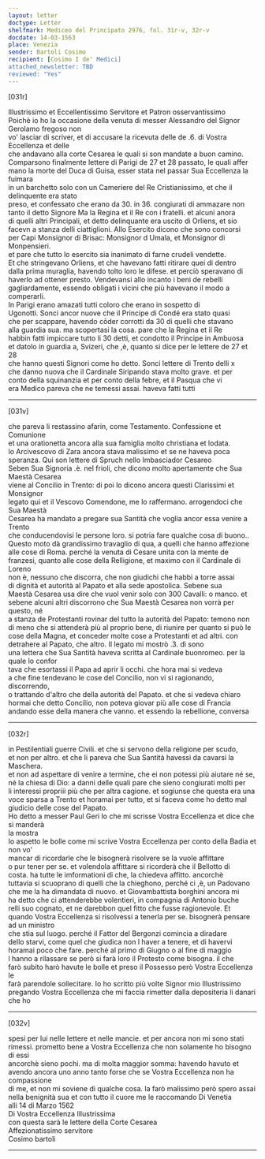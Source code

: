 ```yaml
---
layout: letter
doctype: Letter
shelfmark: Mediceo del Principato 2976, fol. 31r-v, 32r-v
docdate: 14-03-1563
place: Venezia
sender: Bartoli Cosimo
recipient: [Cosimo I de' Medici]
attached_newsletter: TBD
reviewed: "Yes"
---
```


[031r]  
  
  
Illustrissimo et Eccellentissimo Servitore et Patron osservantissimo  
Poichè io ho la occasione della venuta di messer Alessandro del Signor Gerolamo fregoso non  
vo' lasciar di scriver, et di accusare la ricevuta delle de .6. di Vostra Eccellenza et delle  
che andavano alla corte Cesarea le quali si son mandate a buon camino.  
Comparsono finalmente lettere di Parigi de 27 et 28 passato, le quali affer  
mano la morte del Duca di Guisa, esser stata nel passar Sua Eccellenza la fuimara  
in un barchetto solo con un Cameriere del Re Cristianissimo, et che il delinquente era stato  
preso, et confessato che erano da 30. in 36. congiurati di ammazare non  
tanto il detto Signore Ma la Regina et il Re con i fratelli. et alcuni anora  
di quelli altri Principali, et detto delinquante era uscito di Orliens, et sio  
facevn a stanza delli ciattiglioni. Allo Esercito dicono che sono concorsi  
per Capi Monsignor di Brisac: Monsignor d Umala, et Monsignor di Monpensieri.  
et pare che tutto lo esercito sia inanimato di farne crudeli vendette.  
Et che stringevano Orliens, et che havevano fatti ritirare quei di dentro  
dalla prima muraglia, havendo tolto loro le difese. et perciò speravano di  
haverlo ad ottener presto. Vendevansi allo incanto i beni de rebelli  
gagliardamente, essendo obligati i vicini che più havevano il modo a comperarli.  
In Parigi erano amazati tutti coloro che erano in sospetto di  
Ugonotti. Sonci ancor nuove che il Principe di Condé era stato quasi  
che per scappare, havendo cōder corrotti da 30 di quelli che stavano  
alla guardia sua. ma scopertasi la cosa. pare che la Regina et il Re  
habbin fatti impiccare tutto li 30 detti, et condotto il Principe in Ambuosa  
et datolo in guardia a, Svizeri, che ,è, quanto si dice per le lettere de 27 et 28  
che hanno questi Signori come ho detto. Sonci lettere di Trento delli x  
che danno nuova che il Cardinale Siripando stava molto grave. et per  
conto della squinanzia et per conto della febre, et il Pasqua che vi  
era Medico pareva che ne temessi assai. haveva fatti tutti  
  
---  

[031v]  
  
  
che pareva li restassino afarin, come Testamento. Confessione et Comunione  
et una orationetta ancora alla sua famiglia molto christiana et lodata.  
lo Arcivescovo di Zara ancora stava malissimo et se ne haveva poca  
speranza. Qui son lettere di Spruch nello Imbasciador Cesareo  
Seben Sua Signoria .è. nel frioli, che dicono molto apertamente che Sua Maestà Cesarea  
viene al Concilio in Trento: di poi lo dicono ancora questi Clarissimi et Monsignor  
legato qui et il Vescovo Comendone, me lo raffermano. arrogendoci che Sua Maestà  
Cesarea ha mandato a pregare sua Santità che voglia ancor essa venire a Trento  
che conducendovisi le persone loro. si potria fare qualche cosa di buono..  
Questo moto dà grandissimo travaglio di qua, a quelli che hanno affezione  
alle cose di Roma. perché la venuta di Cesare unita con la mente de  
franzesi, quanto alle cose della Relligione, et maximo con il Cardinale di Loreno  
non è, nessuno che discorra, che non giudichi che habbi a torre assai  
di dignità et autorità al Papato et alla sede apostolica. Sebene sua  
Maestà Cesarea usa dire che vuol venir solo con 300 Cavalli: o manco. et  
sebene alcuni altri discorrono che Sua Maestà Cesarea non vorrà per questo, né  
a stanza de Protestanti rovinar del tutto la autorità del Papato: temono non  
di meno che si attenderà più al proprio bene, di riunire per quanto si può le  
cose della Magna, et conceder molte cose a Protestanti et ad altri. con  
detrahere al Papato, che altro. Il legato mi mostrò .3. dì sono  
una lettera che Sua Santità haveva scritta al Cardinale buonromeo. per la quale lo confor  
tava che esortassi il Papa ad aprir li occhi. che hora mai si vedeva  
a che fine tendevano le cose del Concilio, non vi si ragionando, discorrendo,  
o trattando d'altro che della autorità del Papato. et che si vedeva chiaro  
hormai che detto Concilio, non poteva giovar più alle cose di Francia  
andando esse della manera che vanno. et essendo la rebellione, conversa  
  
---  

[032r]  
  
  
in Pestilentiali guerre Civili. et che si servono della religione per scudo,  
et non per altro. et che li pareva che Sua Santità havessi da cavarsi la Maschera.  
et non ad aspettare di venire a termine, che ei non potessi più aiutare né se,  
né la chiesa di Dio: a danni delle quali pare che sieno congiurati molti per  
li interessi propriii più che per altra cagione. et sogiunse che questa era una  
voce sparsa a Trento et horamai per tutto, et si faceva come ho detto mal  
giudicio delle cose del Papato.  
Ho detto a messer Paul Geri lo che mi scrisse Vostra Eccellenza et dice che si manderà  
la mostra  
Io aspetto le bolle come mi scrive Vostra Eccellenza per conto della Badia et non vo'  
mancar di ricordarle che le bisognerà risolvere se la vuole affittare  
o pur tener per se. et volendola affittare si ricorderà che il Bellotto di  
costa. ha tutte le imformationi di che, la chiedeva affitto. ancorchè  
tuttavia si scuoprano di quelli che la chieghono, perché ci ,è, un Padovano  
che me la ha dimandata di nuovo. et Giovambattista borghini ancora mi  
ha detto che ci attenderebbe volentieri, in compagnia di Antonio buche  
relli suo cognato, et ne darebbon quel fitto che fusse ragionevole. Et  
quando Vostra Eccellenza si risolvessi a tenerla per se. bisognerà pensare ad un ministro  
che stia sul luogo. perché il Fattor del Bergonzi comincia a diradare  
dello starvi, come quel che giudica non l haver a tenere, et di havervi  
horamai poco che fare. perché al primo di Giugno o al fine di maggio  
l hanno a rilassare se però si farà loro il Protesto come bisogna. il che  
farò subito harò havute le bolle et preso il Possesso però Vostra Eccellenza le  
farà parendole sollecitare. Io ho scritto più volte Signor mio Illustrissimo  
pregando Vostra Eccellenza che mi faccia rimetter dalla depositeria li danari che ho  
  
---  

[032v]  
  
  
spesi per lui nelle lettere et nelle mancie. et per ancora non mi sono stati  
rimessi. prometto bene a Vostra Eccellenza che non solamente ho bisogno di essi  
ancorchè sieno pochi. ma di molta maggior somma: havendo havuto et  
avendo ancora uno anno tanto forse che se Vostra Eccellenza non ha compassione  
di me, et non mi soviene di qualche cosa. la farò malissimo però spero assai  
nella benignità sua et con tutto il cuore me le raccomando Di Venetia  
alli 14 di Marzo 1562  
Di Vostra Eccellenza Illustrissima  
con questa sarà le lettere della Corte Cesarea  
Affezionatissimo servitore  
Cosimo bartoli  
  
---  


